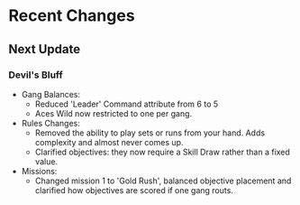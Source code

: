 # Recent Changes

## Next Update

### Devil's Bluff

- Gang Balances:
  - Reduced 'Leader' Command attribute from 6 to 5
  - Aces Wild now restricted to one per gang.
- Rules Changes:
  - Removed the ability to play sets or runs from your hand. Adds complexity and almost never comes up.
  - Clarified objectives: they now require a Skill Draw rather than a fixed value.
- Missions:
  - Changed mission 1 to 'Gold Rush', balanced objective placement and clarified how objectives are scored if one gang routs.